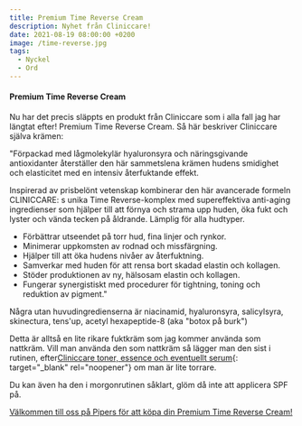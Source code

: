 ```yaml
---
title: Premium Time Reverse Cream
description: Nyhet från Cliniccare!
date: 2021-08-19 08:00:00 +0200
image: /time-reverse.jpg
tags:
  - Nyckel
  - Ord
---
```

#### Premium Time Reverse Cream

Nu har det precis släppts en produkt från Cliniccare som i alla fall jag har längtat efter\! Premium Time Reverse Cream. Så här beskriver Cliniccare själva krämen:

"Förpackad med lågmolekylär hyaluronsyra och näringsgivande antioxidanter återställer den här sammetslena krämen hudens smidighet och elasticitet med en intensiv återfuktande effekt.

Inspirerad av prisbelönt vetenskap kombinerar den här avancerade formeln CLINICCARE: s unika Time Reverse-komplex med supereffektiva anti-aging ingredienser som hjälper till att förnya och strama upp huden, öka fukt och lyster och vända tecken på åldrande. Lämplig för alla hudtyper.

* Förbättrar utseendet på torr hud, fina linjer och rynkor.
* Minimerar uppkomsten av rodnad och missfärgning.
* Hjälper till att öka hudens nivåer av återfuktning.
* Samverkar med huden för att rensa bort skadad elastin och kollagen.
* Stöder produktionen av ny, hälsosam elastin och kollagen.
* Fungerar synergistiskt med procedurer för tightning, toning och reduktion av pigment."

Några utan huvudingredienserna är niacinamid, hyaluronsyra, salicylsyra, skinectura, tens'up, acetyl hexapeptide-8 (aka "botox på burk")

Detta är alltså en lite rikare fuktkräm som jag kommer använda som nattkräm. Vill man använda den som nattkräm så lägger man den sist i rutinen, efter[Cliniccare toner, essence och eventuellt serum](/produkter/){: target="_blank" rel="noopener"} om man är lite torrare.

Du kan även ha den i morgonrutinen såklart, glöm då inte att applicera SPF på.

[Välkommen till oss på Pipers för att köpa din Premium Time Reverse Cream\!](/bokning/)
